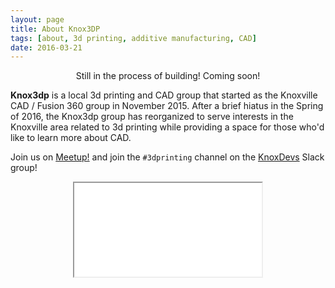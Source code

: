 ```yaml
---
layout: page
title: About Knox3DP
tags: [about, 3d printing, additive manufacturing, CAD]
date: 2016-03-21
---
```

<center> Still in the process of building! Coming soon! </center>

__Knox3dp__ is a local 3d printing and CAD group that started as the Knoxville CAD / Fusion 360 group in November 2015. After a brief hiatus in the Spring of 2016, the Knox3dp group has reorganized to serve interests in the Knoxville area related to 3d printing while providing a space for those who'd like to learn more about CAD.

Join us on [Meetup!](http://www.meetup.com/Knoxville-CAD-Fusion-360) and join the `#3dprinting` channel on the [KnoxDevs](http://knoxdevs.org) Slack group!
<center><iframe src="knoxdevs-slackin.herokuapp.com/iframe?large"/></center>
